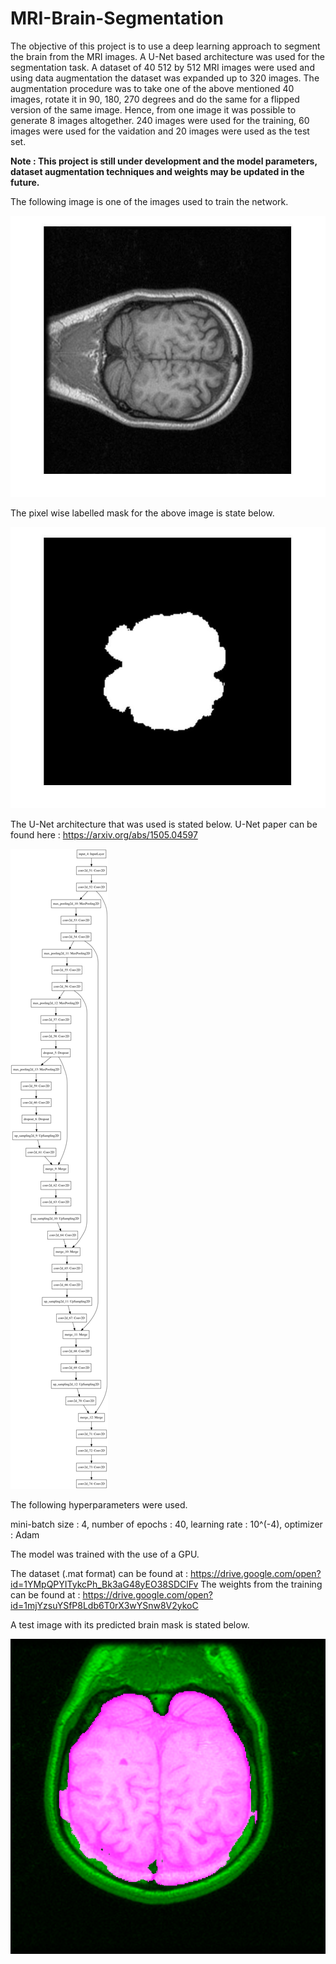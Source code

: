 # MRI-Brain-Segmentation
The objective of this project is to use a deep learning approach to segment the brain from the MRI images. A U-Net based architecture was used for the segmentation task. A dataset of 40 512 by 512 MRI images were used and using data augmentation the dataset was expanded up to 320 images. The augmentation procedure was to take one of the above mentioned 40 images, rotate it in 90, 180, 270 degrees and do the same for a flipped version of the same image. Hence, from one image it was possible to generate 8 images altogether. 240 images were used for the training, 60 images were used for the vaidation and 20 images were used as the test set.

**Note : This project is still under development and the model parameters, dataset augmentation techniques and weights may be updated in the future.**

The following image is one of the images used to train the network. 

![alt text](https://github.com/Laknath1996/MRI-Brain-Segmentation/blob/master/BRAIN_unet/Original.jpg?raw=true)

The pixel wise labelled mask for the above image is state below. 

![alt text](https://github.com/Laknath1996/MRI-Brain-Segmentation/blob/master/BRAIN_unet/mask.jpg?raw=true)

The U-Net architecture that was used is stated below. 
U-Net paper can be found here : https://arxiv.org/abs/1505.04597

![alt text](https://github.com/Laknath1996/MRI-Brain-Segmentation/blob/master/BRAIN_unet/BRAINunet_Archicture.png?raw=true)

The following hyperparameters were used. 

mini-batch size  : 4,
number of epochs : 40,
learning rate    : 10^(-4),
optimizer        : Adam

The model was trained with the use of a GPU.

The dataset (.mat format) can be found at :  https://drive.google.com/open?id=1YMpQPYITykcPh_Bk3aG48yEO38SDClFv
The weights from the training can be found at : https://drive.google.com/open?id=1mjYzsuYSfP8Ldb6T0rX3wYSnw8V2ykoC

A test image with its predicted brain mask is stated below. 

![alt text](https://raw.githubusercontent.com/Laknath1996/MRI-Brain-Segmentation/master/BRAIN_unet/img_with_mask%2021.bmp)








